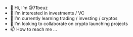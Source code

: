 - 👋 Hi, I’m @71beuz
- 👀 I’m interested in investments / VC
- 🌱 I’m currently learning trading / investing / cryptos
- 💞️ I’m looking to collaborate on crypto launching projects
- 📫 How to reach me ...

<!---
71beuz/71beuz is a ✨ special ✨ repository because its `README.md` (this file) appears on your GitHub profile.
You can click the Preview link to take a look at your changes.
--->

